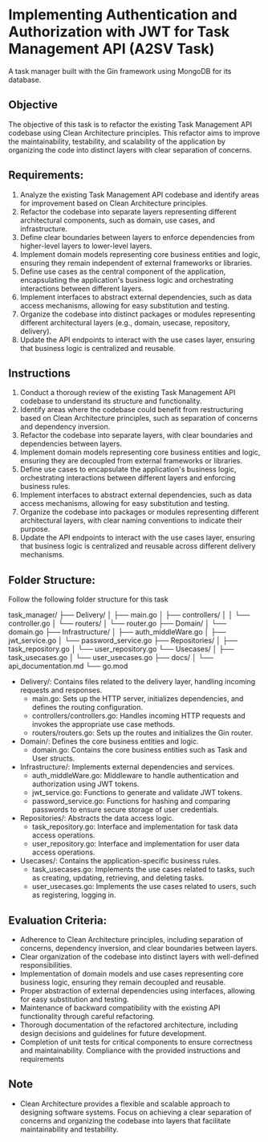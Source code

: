 # Implementing Authentication and Authorization with JWT for Task Management API (A2SV Task)
A task manager built with the Gin framework using MongoDB for its database.

## Objective
The objective of this task is to refactor the existing Task Management API codebase using Clean Architecture principles. This refactor aims to improve the maintainability, testability, and scalability of the application by organizing the code into distinct layers with clear separation of concerns.

## Requirements:
1. Analyze the existing Task Management API codebase and identify areas for improvement based on Clean Architecture principles.
2. Refactor the codebase into separate layers representing different architectural components, such as domain, use cases, and infrastructure.
3. Define clear boundaries between layers to enforce dependencies from higher-level layers to lower-level layers.
4. Implement domain models representing core business entities and logic, ensuring they remain independent of external frameworks or libraries.
5. Define use cases as the central component of the application, encapsulating the application's business logic and orchestrating interactions between different layers.
6. Implement interfaces to abstract external dependencies, such as data access mechanisms, allowing for easy substitution and testing.
7. Organize the codebase into distinct packages or modules representing different architectural layers (e.g., domain, usecase, repository, delivery).
8. Update the API endpoints to interact with the use cases layer, ensuring that business logic is centralized and reusable.

  
## Instructions
1. Conduct a thorough review of the existing Task Management API codebase to understand its structure and functionality.
2. Identify areas where the codebase could benefit from restructuring based on Clean Architecture principles, such as separation of concerns and dependency inversion.
3. Refactor the codebase into separate layers, with clear boundaries and dependencies between layers.
4. Implement domain models representing core business entities and logic, ensuring they are decoupled from external frameworks or libraries.
5. Define use cases to encapsulate the application's business logic, orchestrating interactions between different layers and enforcing business rules.
6. Implement interfaces to abstract external dependencies, such as data access mechanisms, allowing for easy substitution and testing.
7. Organize the codebase into packages or modules representing different architectural layers, with clear naming conventions to indicate their purpose.
8. Update the API endpoints to interact with the use cases layer, ensuring that business logic is centralized and reusable across different delivery mechanisms.

## Folder Structure:
Follow the following folder structure for this task

task_manager/
├── Delivery/
│   ├── main.go
│   ├── controllers/
│   │   └── controller.go
│   └── routers/
│       └── router.go
├── Domain/
│   └── domain.go
├── Infrastructure/
│   ├── auth_middleWare.go
│   ├── jwt_service.go
│   └── password_service.go
├── Repositories/
│   ├── task_repository.go
│   └── user_repository.go
└── Usecases/
│   ├── task_usecases.go
│   └── user_usecases.go
├── docs/
│   └── api_documentation.md
└── go.mod
  

* Delivery/: Contains files related to the delivery layer, handling incoming requests and responses.
    * main.go: Sets up the HTTP server, initializes dependencies, and defines the routing configuration.
    * controllers/controllers.go: Handles incoming HTTP requests and invokes the appropriate use case methods.
    * routers/routers.go: Sets up the routes and initializes the Gin router.
* Domain/: Defines the core business entities and logic.
    * domain.go: Contains the core business entities such as Task and User structs. 
* Infrastructure/: Implements external dependencies and services.
    * auth_middleWare.go: Middleware to handle authentication and authorization using JWT tokens.
    * jwt_service.go: Functions to generate and validate JWT tokens.
    * password_service.go: Functions for hashing and comparing passwords to ensure secure storage of user credentials.
* Repositories/: Abstracts the data access logic.
    * task_repository.go: Interface and implementation for task data access operations.
    * user_repository.go: Interface and implementation for user data access operations.
* Usecases/: Contains the application-specific business rules.
    * task_usecases.go: Implements the use cases related to tasks, such as creating, updating, retrieving, and deleting tasks.
    * user_usecases.go: Implements the use cases related to users, such as registering, logging in.

## Evaluation Criteria:
* Adherence to Clean Architecture principles, including separation of concerns, dependency inversion, and clear boundaries between layers.
* Clear organization of the codebase into distinct layers with well-defined responsibilities.
* Implementation of domain models and use cases representing core business logic, ensuring they remain decoupled and reusable.
* Proper abstraction of external dependencies using interfaces, allowing for easy substitution and testing.
* Maintenance of backward compatibility with the existing API functionality through careful refactoring.
* Thorough documentation of the refactored architecture, including design decisions and guidelines for future development.
* Completion of unit tests for critical components to ensure correctness and maintainability.
Compliance with the provided instructions and requirements

## Note
* Clean Architecture provides a flexible and scalable approach to designing software systems. Focus on achieving a clear separation of concerns and organizing the codebase into layers that facilitate maintainability and testability.
